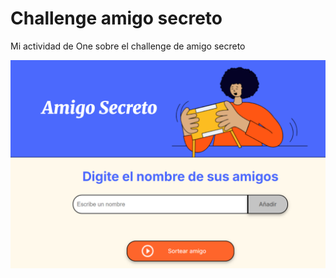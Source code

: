 # Challenge amigo secreto

Mi actividad de One sobre el challenge de amigo secreto

![alt text](./assets/image.png)